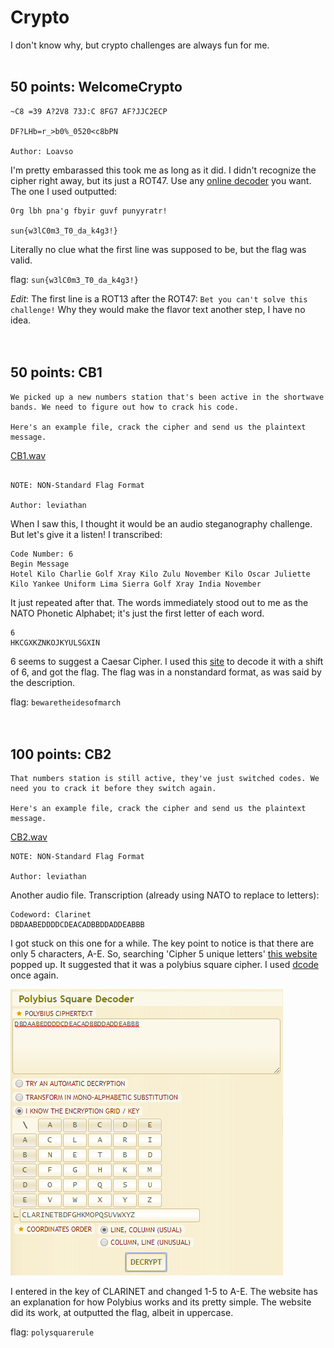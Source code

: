 # Crypto
I don't know why, but crypto challenges are always fun for me.
<br>
<br>
## 50 points: WelcomeCrypto
```
~C8 =39 A?2V8 73J:C 8FG7 AF?JJC2ECP

DF?LHb=r_>b0%_0520<c8bPN

Author: Loavso
```
I'm pretty embarassed this took me as long as it did. I didn't recognize the cipher right away, but its just a ROT47. Use any <a href='https://www.dcode.fr/rot-47-cipher'>online decoder</a> you want. The one I used outputted:
```
Org lbh pna'g fbyir guvf punyyratr!

sun{w3lC0m3_T0_da_k4g3!}
```
Literally no clue what the first line was supposed to be, but the flag was valid.

flag: `sun{w3lC0m3_T0_da_k4g3!}`

*Edit*: The first line is a ROT13 after the ROT47: `Bet you can't solve this challenge!` Why they would make the flavor text another step, I have no idea.
<br>
<br>
<br>
## 50 points: CB1
```
We picked up a new numbers station that's been active in the shortwave bands. We need to figure out how to crack his code.

Here's an example file, crack the cipher and send us the plaintext message.

```
<a href='http://files.sunshinectf.org/crypto/CB1.wav'>CB1.wav</a>
```

NOTE: NON-Standard Flag Format

Author: leviathan
```
When I saw this, I thought it would be an audio steganography challenge. But let's give it a listen! I transcribed:
```
Code Number: 6
Begin Message
Hotel Kilo Charlie Golf Xray Kilo Zulu November Kilo Oscar Juliette Kilo Yankee Uniform Lima Sierra Golf Xray India November
```
It just repeated after that. The words immediately stood out to me as the NATO Phonetic Alphabet; it's just the first letter of each word.
```
6
HKCGXKZNKOJKYULSGXIN
```
6 seems to suggest a Caesar Cipher. I used this <a href='https://cryptii.com/pipes/caesar-cipher'>site</a> to decode it with a shift of 6, and got the flag. The flag was in a nonstandard format, as was said by the description.

flag: `bewaretheidesofmarch`
<br>
<br>
<br>
## 100 points: CB2
```
That numbers station is still active, they've just switched codes. We need you to crack it before they switch again.

Here's an example file, crack the cipher and send us the plaintext message.
```
<a href='http://files.sunshinectf.org/crypto/CB2.wav'>CB2.wav</a>
```
NOTE: NON-Standard Flag Format

Author: leviathan
```
Another audio file. Transcription (already using NATO to replace to letters):
```
Codeword: Clarinet
DBDAABEDDDDCDEACADBBDDADDEABBB
```
I got stuck on this one for a while. The key point to notice is that there are only 5 characters, A-E. So, searching 'Cipher 5 unique letters' <a href='http://practicalcryptography.com/cryptanalysis/text-characterisation/identifying-unknown-ciphers/'>this website</a> popped up. It suggested that it was a polybius square cipher. I used <a href='https://www.dcode.fr/polybius-cipher'>dcode</a> once again.

![](/Images/2019/SunshineCTF/CB2.PNG)

I entered in the key of CLARINET and changed 1-5 to A-E. The website has an explanation for how Polybius works and its pretty simple. The website did its work, at outputted the flag, albeit in uppercase.

flag: `polysquarerule`
